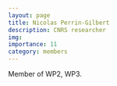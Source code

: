 ```yaml
---
layout: page
title: Nicolas Perrin-Gilbert
description: CNRS researcher
img:
importance: 11
category: members
---
```


Member of WP2, WP3.
